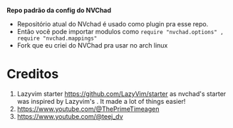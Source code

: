 **Repo padrão da config do NVChad**

- Repositório atual do NVchad é usado como plugin pra esse repo.
- Então você pode importar modulos como `require "nvchad.options" , require "nvchad.mappings"`
- Fork que eu criei do NVChad pra usar no arch linux

# Creditos

1) Lazyvim starter https://github.com/LazyVim/starter as nvchad's starter was inspired by Lazyvim's . It made a lot of things easier!
2) https://www.youtube.com/@ThePrimeTimeagen
3) https://www.youtube.com/@teej_dv
